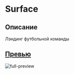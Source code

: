 # Surface

## Описание

Лэндинг футбольной команды

## [Превью](https://slpakkie.github.io/frontend/surface/landing.html)

![full-preview](preview.png?raw=true)
